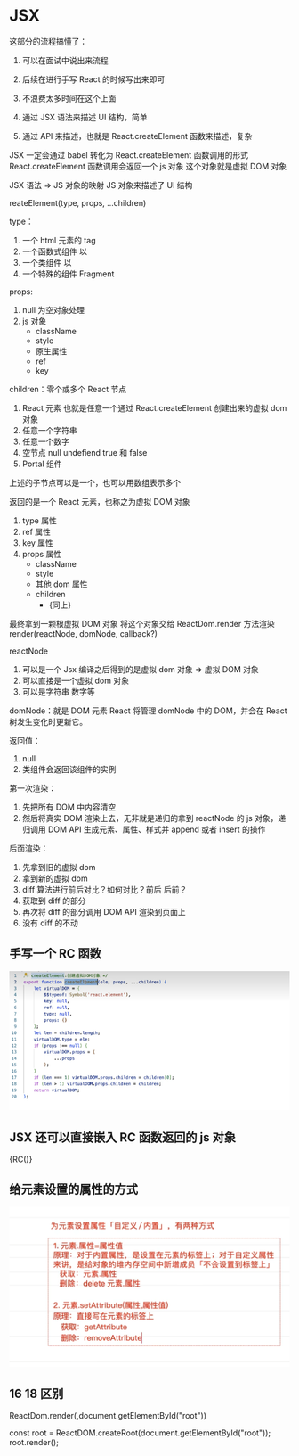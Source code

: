 # JSX

这部分的流程搞懂了：

1. 可以在面试中说出来流程
2. 后续在进行手写 React 的时候写出来即可
3. 不浪费太多时间在这个上面

4. 通过 JSX 语法来描述 UI 结构，简单
5. 通过 API 来描述，也就是 React.createElement 函数来描述，复杂

JSX 一定会通过 babel 转化为 React.createElement 函数调用的形式
React.createElement 函数调用会返回一个 js 对象
这个对象就是虚拟 DOM 对象

JSX 语法 => JS 对象的映射
JS 对象来描述了 UI 结构

reateElement(type, props, ...children)

type：

1. 一个 html 元素的 tag
2. 一个函数式组件 以<Home/>
3. 一个类组件 以</About>
4. 一个特殊的组件 Fragment

props:

1. null 为空对象处理
2. js 对象
   - className
   - style
   - 原生属性
   - ref
   - key

children：零个或多个 React 节点

1. React 元素 也就是任意一个通过 React.createElement 创建出来的虚拟 dom 对象
2. 任意一个字符串
3. 任意一个数字
4. 空节点 null undefiend true 和 false
5. Portal 组件

上述的子节点可以是一个，也可以用数组表示多个

返回的是一个 React 元素，也称之为虚拟 DOM 对象

1. type 属性
2. ref 属性
3. key 属性
4. props 属性
   - className
   - style
   - 其他 dom 属性
   - children
     - {同上}

最终拿到一颗根虚拟 DOM 对象
将这个对象交给 ReactDom.render 方法渲染
render(reactNode, domNode, callback?)

reactNode

1. 可以是一个 Jsx 编译之后得到的是虚拟 dom 对象 </Home> => 虚拟 DOM 对象
2. 可以直接是一个虚拟 dom 对象
3. 可以是字符串 数字等

domNode：就是 DOM 元素
React 将管理 domNode 中的 DOM，并会在 React 树发生变化时更新它。

返回值：

1. null
2. 类组件会返回该组件的实例

第一次渲染：

1. 先把所有 DOM 中内容清空
2. 然后将真实 DOM 渲染上去，无非就是递归的拿到 reactNode 的 js 对象，递归调用 DOM API 生成元素、属性、样式并 append 或者 insert 的操作

后面渲染：

1. 先拿到旧的虚拟 dom
2. 拿到新的虚拟 dom
3. diff 算法进行前后对比？如何对比？前后 后前？
4. 获取到 diff 的部分
5. 再次将 diff 的部分调用 DOM API 渲染到页面上
6. 没有 diff 的不动

## 手写一个 RC 函数

![Alt text](image.png)

## JSX 还可以直接嵌入 RC 函数返回的 js 对象

{RC()}

## 给元素设置的属性的方式

![给元素设置的属性的方式](image-1.png)

## 16 18 区别

ReactDom.render(<App></App>,document.getElementById("root"))

const root = ReactDOM.createRoot(document.getElementById("root"));
root.render(<App></App>);
